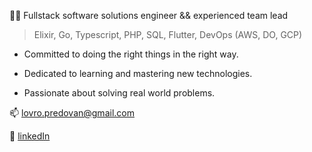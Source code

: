 
🔭✨   Fullstack software solutions engineer && experienced team lead

 > Elixir, Go, Typescript, PHP, SQL, Flutter, DevOps (AWS, DO, GCP)


- Committed to doing the right things in the right way.

- Dedicated to learning and mastering new technologies. 

- Passionate about solving real world problems.


📫 [lovro.predovan@gmail.com](mailto:lovro.predovan@gmail.com)

🔗 [linkedIn](https://www.linkedin.com/in/lovropredovan/)
